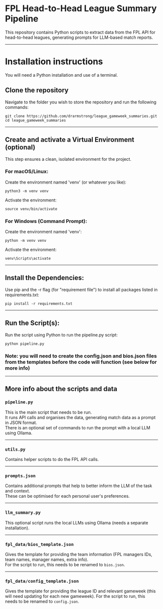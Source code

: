 # FPL Head-to-Head League Summary Pipeline

This repository contains Python scripts to extract data from the FPL API for head-to-head leagues, generating prompts for LLM-based match reports.

---

# Installation instructions

You will need a Python installation and use of a terminal.

## Clone the repository

Navigate to the folder you wish to store the repository and run the following commands:

```
git clone https://github.com/drarmstrong/league_gameweek_summaries.git
cd league_gameweek_summaries
```

---

## Create and activate a Virtual Environment (optional)

This step ensures a clean, isolated environment for the project.

### For macOS/Linux:

Create the environment named 'venv' (or whatever you like):

```
python3 -m venv venv
```

Activate the environment:

```
source venv/bin/activate
```

### For Windows (Command Prompt):

Create the environment named 'venv':

```
python -m venv venv
```

Activate the environment:

```
venv\Scripts\activate
```

---

## Install the Dependencies:

Use pip and the -r flag (for "requirement file") to install all packages listed in requirements.txt:

```
pip install -r requirements.txt
```

---

## Run the Script(s):

Run the script using Python to run the pipeline.py script:

```
python pipeline.py
```

### Note: you will need to create the config.json and bios.json files from the templates before the code will function (see below for more info)

---

## More info about the scripts and data

### `pipeline.py`

This is the main script that needs to be run.  
It runs API calls and organises the data, generating match data as a prompt in JSON format.  
There is an optional set of commands to run the prompt with a local LLM using Ollama.

---

### `utils.py`

Contains helper scripts to do the FPL API calls.

---

### `prompts.json`

Contains additional prompts that help to better inform the LLM of the task and context.  
These can be optimised for each personal user's preferences.

---

### `llm_summary.py`

This optional script runs the local LLMs using Ollama (needs a separate installation).

---

### `fpl_data/bios_template.json`

Gives the template for providing the team information (FPL managers IDs, team names, manager names, extra info).  
For the script to run, this needs to be renamed to `bios.json`.

---

### `fpl_data/config_template.json`

Gives the template for providing the league ID and relevant gameweek (this will need updating for each new gameweek).
For the script to run, this needs to be renamed to `config.json`.
